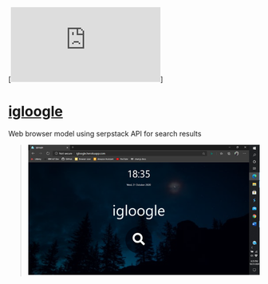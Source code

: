 [![Heroku](http://igloogle.herokuapp.com/public/index.html)]

# [igloogle](http://igloogle.herokuapp.com)
Web browser model using serpstack API for search results

> ![landing page](/public/images/screenshot_01.png)
